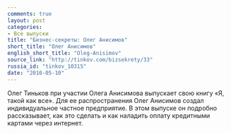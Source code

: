 ```yaml
---
comments: true
layout: post
categories:
- Все выпуски
title: "Бизнес-секреты: Олег Анисимов"
short_title: "Олег Анисимов"
english_short_title: "Oleg-Anisimov"
source_link: "http://tinkov.com/bizsekrety/33"
russia_id: "tinkov_10315"
date: "2010-05-10"
---
```

Олег Тиньков при участии Олега Анисимова выпускает свою книгу «Я, такой как все». Для ее распространения Олег Анисимов создал индивидуальное частное предприятие. В этом выпуске он подробно рассказывает, как это сделать и как наладить оплату кредитными картами через интернет.
